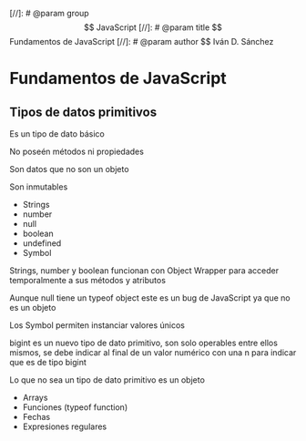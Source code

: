 [//]: # @param group $$ JavaScript
[//]: # @param title $$ Fundamentos de JavaScript
[//]: # @param author $$ Iván D. Sánchez


# Fundamentos de JavaScript

## Tipos de datos primitivos

Es un tipo de dato básico

No poseén métodos ni propiedades

Son datos que no son un objeto

Son inmutables

- Strings
- number
- null
- boolean
- undefined
- Symbol



Strings, number y boolean funcionan con Object Wrapper para acceder temporalmente a sus métodos y atributos

Aunque null tiene un typeof  object este es un bug de JavaScript ya que no es un objeto

Los Symbol permiten instanciar valores únicos

bigint es un nuevo tipo de dato primitivo, son solo operables entre ellos mismos, se debe indicar al final de un valor numérico con una n para indicar que es de tipo bigint

Lo que no sea un tipo de dato primitivo es un objeto

- Arrays
- Funciones (typeof function)
- Fechas
- Expresiones regulares
